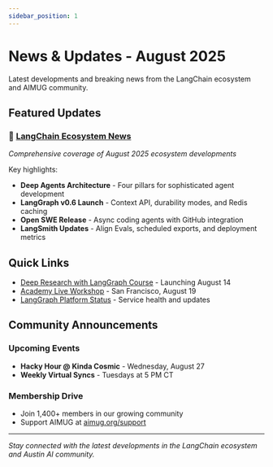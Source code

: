 ```yaml
---
sidebar_position: 1
---
```


# News & Updates - August 2025

Latest developments and breaking news from the LangChain ecosystem and AIMUG community.

## Featured Updates

### 🚀 [LangChain Ecosystem News](./langchain-ecosystem-news-august-2025.md)
*Comprehensive coverage of August 2025 ecosystem developments*

Key highlights:
- **Deep Agents Architecture** - Four pillars for sophisticated agent development
- **LangGraph v0.6 Launch** - Context API, durability modes, and Redis caching
- **Open SWE Release** - Async coding agents with GitHub integration
- **LangSmith Updates** - Align Evals, scheduled exports, and deployment metrics

## Quick Links

- [Deep Research with LangGraph Course](https://langchain.com/academy) - Launching August 14
- [Academy Live Workshop](https://langchain.com/events) - San Francisco, August 19
- [LangGraph Platform Status](https://status.langchain.com) - Service health and updates

## Community Announcements

### Upcoming Events
- **Hacky Hour @ Kinda Cosmic** - Wednesday, August 27
- **Weekly Virtual Syncs** - Tuesdays at 5 PM CT

### Membership Drive
- Join 1,400+ members in our growing community
- Support AIMUG at [aimug.org/support](https://aimug.org/support)

---

*Stay connected with the latest developments in the LangChain ecosystem and Austin AI community.*